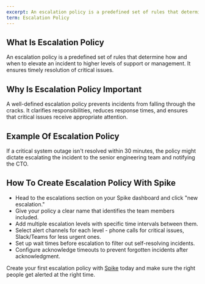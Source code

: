 ```yaml
---
excerpt: An escalation policy is a predefined set of rules that determine how and when to elevate an incident to higher levels of support or management.
term: Escalation Policy
---
```

## What Is Escalation Policy

An escalation policy is a predefined set of rules that determine how and when to elevate an incident to higher levels of support or management. It ensures timely resolution of critical issues.

## Why Is Escalation Policy Important

A well-defined escalation policy prevents incidents from falling through the cracks. It clarifies responsibilities, reduces response times, and ensures that critical issues receive appropriate attention.

## Example Of Escalation Policy

If a critical system outage isn't resolved within 30 minutes, the policy might dictate escalating the incident to the senior engineering team and notifying the CTO.

## How To Create Escalation Policy With Spike

- Head to the escalations section on your Spike dashboard and click "new escalation."
- Give your policy a clear name that identifies the team members included.
- Add multiple escalation levels with specific time intervals between them.
- Select alert channels for each level - phone calls for critical issues, Slack/Teams for less urgent ones.
- Set up wait times before escalation to filter out self-resolving incidents.
- Configure acknowledge timeouts to prevent forgotten incidents after acknowledgment.

Create your first escalation policy with [Spike](https://app.spike.sh/signup) today and make sure the right people get alerted at the right time.